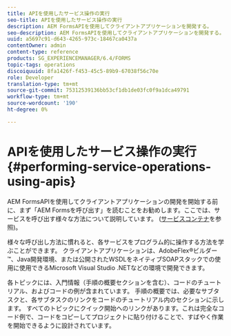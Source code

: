 ```yaml
---
title: APIを使用したサービス操作の実行
seo-title: APIを使用したサービス操作の実行
description: AEM FormsAPIを使用してクライアントアプリケーションを開発する。
seo-description: AEM FormsAPIを使用してクライアントアプリケーションを開発する。
uuid: a5697c91-d643-4265-973c-18467ca0437a
contentOwner: admin
content-type: reference
products: SG_EXPERIENCEMANAGER/6.4/FORMS
topic-tags: operations
discoiquuid: 8fa1426f-f453-45c5-89b9-67038f56c70e
role: Developer
translation-type: tm+mt
source-git-commit: 75312539136bb53cf1db1de03fc0f9a1dca49791
workflow-type: tm+mt
source-wordcount: '190'
ht-degree: 0%

---
```



# APIを使用したサービス操作の実行{#performing-service-operations-using-apis}

AEM FormsAPIを使用してクライアントアプリケーションの開発を開始する前に、まず「AEM Formsを呼び出す」を読むことをお勧めします。ここでは、サービスを呼び出す様々な方法について説明しています。 ([サービスコンテナ](/help/forms/developing/service-container.md#service-container)を参照)。

様々な呼び出し方法に慣れると、各サービスをプログラム的に操作する方法を学ぶことができます。 クライアントアプリケーションは、AdobeFlex®ビルダー™、Java開発環境、または公開されたWSDLをネイティブSOAPスタックでの使用に使用できるMicrosoft Visual Studio .NETなどの環境で開発できます。

各トピックには、入門情報（手順の概要セクションを含む）、コードのチュートリアル、およびコードの例が含まれています。 手順の概要では、必要なサブタスクと、各サブタスクのリンクをコードのチュートリアル内のセクションに示します。 すべてのトピックにクイック開始へのリンクがあります。これは完全なコード例で、コードをコピーしてプロジェクトに貼り付けることで、すばやく作業を開始できるように設計されています。
